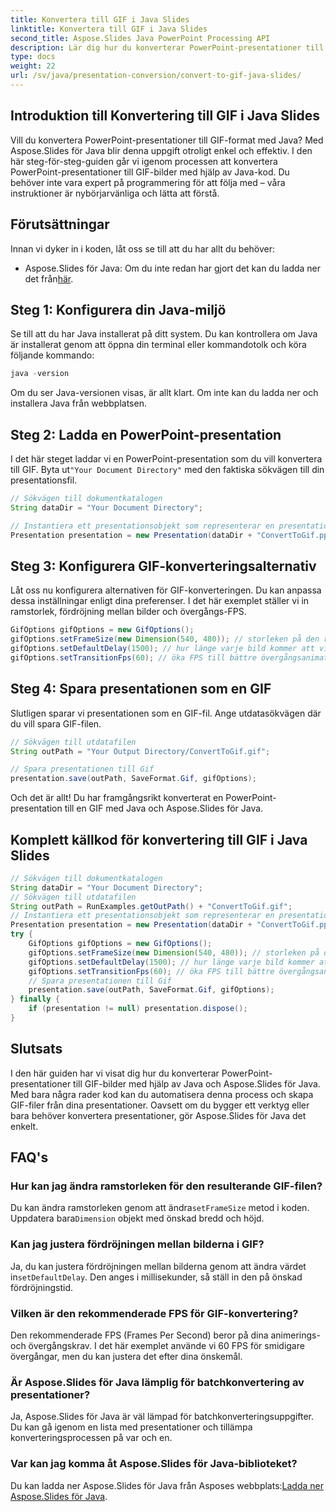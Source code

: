 ```yaml
---
title: Konvertera till GIF i Java Slides
linktitle: Konvertera till GIF i Java Slides
second_title: Aspose.Slides Java PowerPoint Processing API
description: Lär dig hur du konverterar PowerPoint-presentationer till GIF-bilder i Java med Aspose.Slides. Enkel steg-för-steg-guide för sömlös konvertering.
type: docs
weight: 22
url: /sv/java/presentation-conversion/convert-to-gif-java-slides/
---
```


## Introduktion till Konvertering till GIF i Java Slides

Vill du konvertera PowerPoint-presentationer till GIF-format med Java? Med Aspose.Slides för Java blir denna uppgift otroligt enkel och effektiv. I den här steg-för-steg-guiden går vi igenom processen att konvertera PowerPoint-presentationer till GIF-bilder med hjälp av Java-kod. Du behöver inte vara expert på programmering för att följa med – våra instruktioner är nybörjarvänliga och lätta att förstå.

## Förutsättningar

Innan vi dyker in i koden, låt oss se till att du har allt du behöver:

-  Aspose.Slides för Java: Om du inte redan har gjort det kan du ladda ner det från[här](https://releases.aspose.com/slides/java/).

## Steg 1: Konfigurera din Java-miljö

Se till att du har Java installerat på ditt system. Du kan kontrollera om Java är installerat genom att öppna din terminal eller kommandotolk och köra följande kommando:

```java
java -version
```

Om du ser Java-versionen visas, är allt klart. Om inte kan du ladda ner och installera Java från webbplatsen.

## Steg 2: Ladda en PowerPoint-presentation

 I det här steget laddar vi en PowerPoint-presentation som du vill konvertera till GIF. Byta ut`"Your Document Directory"` med den faktiska sökvägen till din presentationsfil.

```java
// Sökvägen till dokumentkatalogen
String dataDir = "Your Document Directory";

// Instantiera ett presentationsobjekt som representerar en presentationsfil
Presentation presentation = new Presentation(dataDir + "ConvertToGif.pptx");
```

## Steg 3: Konfigurera GIF-konverteringsalternativ

Låt oss nu konfigurera alternativen för GIF-konverteringen. Du kan anpassa dessa inställningar enligt dina preferenser. I det här exemplet ställer vi in ramstorlek, fördröjning mellan bilder och övergångs-FPS.

```java
GifOptions gifOptions = new GifOptions();
gifOptions.setFrameSize(new Dimension(540, 480)); // storleken på den resulterande GIF
gifOptions.setDefaultDelay(1500); // hur länge varje bild kommer att visas tills den kommer att ändras till nästa
gifOptions.setTransitionFps(60); // öka FPS till bättre övergångsanimationskvalitet
```

## Steg 4: Spara presentationen som en GIF

Slutligen sparar vi presentationen som en GIF-fil. Ange utdatasökvägen där du vill spara GIF-filen.

```java
// Sökvägen till utdatafilen
String outPath = "Your Output Directory/ConvertToGif.gif";

// Spara presentationen till Gif
presentation.save(outPath, SaveFormat.Gif, gifOptions);
```

Och det är allt! Du har framgångsrikt konverterat en PowerPoint-presentation till en GIF med Java och Aspose.Slides för Java.

## Komplett källkod för konvertering till GIF i Java Slides

```java
// Sökvägen till dokumentkatalogen
String dataDir = "Your Document Directory";
// Sökvägen till utdatafilen
String outPath = RunExamples.getOutPath() + "ConvertToGif.gif";
// Instantiera ett presentationsobjekt som representerar en presentationsfil
Presentation presentation = new Presentation(dataDir + "ConvertToGif.pptx");
try {
	GifOptions gifOptions = new GifOptions();
	gifOptions.setFrameSize(new Dimension(540, 480)); // storleken på den resulterande GIF
	gifOptions.setDefaultDelay(1500); // hur länge varje bild kommer att visas tills den kommer att ändras till nästa
	gifOptions.setTransitionFps(60); // öka FPS till bättre övergångsanimationskvalitet
	// Spara presentationen till Gif
	presentation.save(outPath, SaveFormat.Gif, gifOptions);
} finally {
	if (presentation != null) presentation.dispose();
}
```

## Slutsats

I den här guiden har vi visat dig hur du konverterar PowerPoint-presentationer till GIF-bilder med hjälp av Java och Aspose.Slides för Java. Med bara några rader kod kan du automatisera denna process och skapa GIF-filer från dina presentationer. Oavsett om du bygger ett verktyg eller bara behöver konvertera presentationer, gör Aspose.Slides för Java det enkelt.

## FAQ's

### Hur kan jag ändra ramstorleken för den resulterande GIF-filen?

 Du kan ändra ramstorleken genom att ändra`setFrameSize` metod i koden. Uppdatera bara`Dimension` objekt med önskad bredd och höjd.

### Kan jag justera fördröjningen mellan bilderna i GIF?

 Ja, du kan justera fördröjningen mellan bilderna genom att ändra värdet in`setDefaultDelay`. Den anges i millisekunder, så ställ in den på önskad fördröjningstid.

### Vilken är den rekommenderade FPS för GIF-konvertering?

Den rekommenderade FPS (Frames Per Second) beror på dina animerings- och övergångskrav. I det här exemplet använde vi 60 FPS för smidigare övergångar, men du kan justera det efter dina önskemål.

### Är Aspose.Slides för Java lämplig för batchkonvertering av presentationer?

Ja, Aspose.Slides för Java är väl lämpad för batchkonverteringsuppgifter. Du kan gå igenom en lista med presentationer och tillämpa konverteringsprocessen på var och en.

### Var kan jag komma åt Aspose.Slides för Java-biblioteket?

 Du kan ladda ner Aspose.Slides för Java från Asposes webbplats:[Ladda ner Aspose.Slides för Java](https://releases.aspose.com/slides/java/).